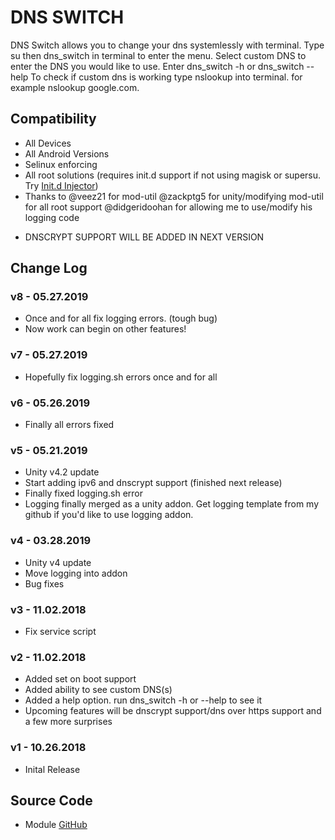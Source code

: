 # DNS SWITCH
DNS Switch allows you to change your dns systemlessly with terminal. Type su then dns_switch in terminal to enter the menu. Select custom DNS to enter the DNS you would like to use. 
Enter dns_switch -h or dns_switch --help
To check if custom dns is working type nslookup <website> into terminal. for example nslookup google.com.

## Compatibility
* All Devices 
* All Android Versions
* Selinux enforcing
* All root solutions (requires init.d support if not using magisk or supersu. Try [Init.d Injector](https://forum.xda-developers.com/android/software-hacking/mod-universal-init-d-injector-wip-t3692105))
* Thanks to @veez21 for mod-util @zackptg5 for unity/modifying mod-util for all root support @didgeridoohan for allowing me to use/modify his logging code

-  DNSCRYPT SUPPORT WILL BE ADDED IN NEXT VERSION

## Change Log
### v8 - 05.27.2019
* Once and for all fix logging errors. (tough bug)
* Now work can begin on other features!

### v7 - 05.27.2019
* Hopefully fix logging.sh errors once and for all

### v6 - 05.26.2019
* Finally all errors fixed

### v5 - 05.21.2019
* Unity v4.2 update
* Start adding ipv6 and dnscrypt support (finished next release)
* Finally fixed logging.sh error
* Logging finally merged as a unity addon. Get logging template from my github if you'd like to use logging addon.

### v4 - 03.28.2019
* Unity v4 update
* Move logging into addon
* Bug fixes

### v3 - 11.02.2018
* Fix service script

### v2 - 11.02.2018
* Added set on boot support
* Added ability to see custom DNS(s)
* Added a help option. run dns_switch -h or --help to see it
* Upcoming features will be dnscrypt support/dns over https support and a few more surprises

### v1 - 10.26.2018
* Inital Release


## Source Code
* Module [GitHub](https://github.com/JohnFawkes/DNSSwitch)
